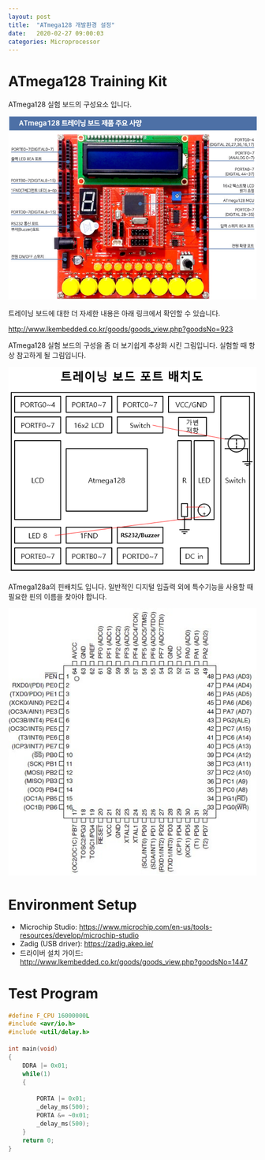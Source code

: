 ```yaml
---
layout: post
title:  "ATmega128 개발환경 설정"
date:   2020-02-27 09:00:03
categories: Microprocessor
---
```




# ATmega128 Training Kit



ATmega128 실험 보드의 구성요소 입니다.

![atmega128-kit](../assets/microprocessor/atmega128-kit.jpg)

트레이닝 보드에 대한 더 자세한 내용은 아래 링크에서 확인할 수 있습니다.

<http://www.lkembedded.co.kr/goods/goods_view.php?goodsNo=923>

ATmega128 실험 보드의 구성을 좀 더 보기쉽게 추상화 시킨 그림입니다. 실험할 때 항상 참고하게 될 그림입니다.

![atmega128-kit-layout](../assets/microprocessor/atmega128-kit-layout.png)

ATmega128a의 핀배치도 입니다. 일반적인 디지털 입출력 외에 특수기능을 사용할 때 필요한 핀의 이름을 찾아야 합니다.

![atmega128-pins](../assets/microprocessor/atmega128-pins.jpg)



# Environment Setup

- Microchip Studio: <https://www.microchip.com/en-us/tools-resources/develop/microchip-studio>
- Zadig (USB driver): <https://zadig.akeo.ie/>
- 드라이버 설치 가이드: <http://www.lkembedded.co.kr/goods/goods_view.php?goodsNo=1447>



# Test Program

```c
#define F_CPU 16000000L
#include <avr/io.h>
#include <util/delay.h>

int main(void)
{
	DDRA |= 0x01;
	while(1)
	{
		
		PORTA |= 0x01;
		_delay_ms(500);
		PORTA &= ~0x01;
		_delay_ms(500);
	}
	return 0;
}
```

